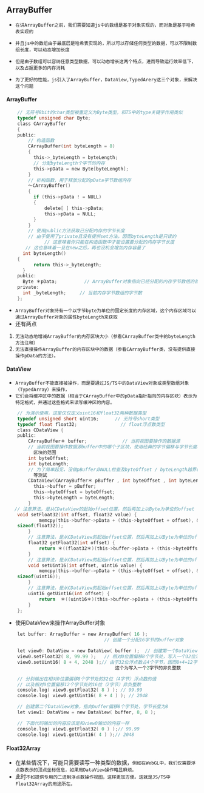 ## ArrayBuffer
* `在讲ArrayBuffer之前，我们需要知道js中的数组是基于对象实现的，而对象是基于哈希表实现的`
* `并且js中的数组由于最底层是哈希表实现的，所以可以存储任何类型的数据，可以不限制数组长度，可以动态增加长度`

* `但是由于数组可以容纳任意类型数据，可以动态增长这两个特点，进而导致运行效率低下，以及占据更多的内存消耗`
* `为了更好的性能，js引入了ArrayBuffer，DataView,TypedArery这三个对象，来解决这个问题`

#### ArrayBuffer
```c
    // 无符号8bit的char类型被重定义为Byte类型，和TS中的type关键字作用类似
    typedef unsigned char Byte;
    class CArrayBuffer
    {
    public:
        // 构造函数
        CArrayBuffer(int byteLength = 8)
        {
          this->_byteLength = byteLength;
          // 分配byteLength个字节的内存
          this->pData = new Byte[byteLength];
        }
        // 析构函数，用于释放分配的pData字节数组内存
        ～CArrayBuffer()
        {
          if (this->pData ! = NULL)
          {
              delete[ ] this->pData;
              this->pData = NULL;
          }
        }
        // 使用public方法获取已分配内存的字节长度
        // 由于使用了private且没有提供set方法，因而byteLength是只读的
              // 这意味着你只能在构造函数中才能设置要分配的内存字节长度
       // 这也意味着一旦在new之后，再也没机会增加内存容量了
      int byteLength()
    {
          return this->_byteLength;
      }
    public:
      Byte ＊pData;          // ArrayBuffer对象指向已经分配的内存字节数组的首地址
    private:
      int _byteLength;     // 当前内存字节数组的字节数
    };
```
* `ArrayBuffer对象持有一个以字节byte为单位的固定长度的内存区域，这个内存区域可以通过ArrayBuffer对象的属性byteLength来获取`
* 还有两点
1. `无法动态地增减ArrayBuffer的内存区块大小（参看CArrayBuffer类中的byteLength方法注释）`
2. `无法直接操作ArrayBuffer的内存区块中的数据（参看CArrayBuffer类，没有提供直接操作pData的方法）。`

#### DataView
* `ArrayBuffer不能直接被操作，而是要通过JS/TS中的DataView对象或类型数组对象（TypedArray）来操作，`
* `它们会将缓冲区中的数据（相当于CArrayBuffer中的pData指针指向的内存区块）表示为特定格式，并通过这些格式来读写缓冲区的内容。`
```c
    // 为演示使用，这里仅仅定义uint16和float32两种数据类型
    typedef unsigned short uint16;      // 无符号short类型
    typedef float float32;                // float浮点数类型
    class CDataView {
    public:
        CArrayBuffer＊ buffer;             // 当前视图要操作的数据源
        // 当前视图要操作数据源buffer中的哪个子区块，使用经典的字节偏移与字节长度表示子
          区块的范围
        int byteOffset;
        int byteLength;
        // 为了简单起见，没做pBuffer非NULL检查及byteOffset / byteLength越界检查
          等测试
        CDataView(CArrayBuffer＊ pBuffer , int byteOffset , int byteLength ) {
          this->buffer = pBuffer;
          this->byteOffset = byteOffset;
          this->byteLength = byteLength;
        }
   // 注意算法，是从CDataView的起始offset位置，然后再加上以Byte为单位的offset
    void setFloat32(int offset, float32 value) {
            memcpy(this->buffer->pData + (this->byteOffset + offset), &value,
    sizeof(float32));
        }
        // 注意算法，是从CDataView的起始offset位置，然后再加上以Byte为单位的offset
        float32 getFloat32(int offset) {
            return ＊((float32＊)(this->buffer->pData + (this->byteOffset + offset)));
        }
        // 注意算法，是从CDataView的起始offset位置，然后再加上以Byte为单位的offset
        void setUint16(int offset, uint16 value) {
            memcpy(this->buffer->pData + (this->byteOffset + offset), &value,
    sizeof(uint16));
        }
        // 注意算法，是从CDataView的起始offset位置，然后再加上以Byte为单位的offset
        uint16 getUint16(int offset) {
            return  ＊((uint16＊)(this->buffer->pData + (this->byteOffset + offset)));
        }
    };
```
* 使用DataView来操作ArrayBuffer对象
```c 
    let buffer: ArrayBuffer = new ArrayBuffer( 16 );
                                    // 创建一个分配16字节的buffer对象

    let view0: DataView = new DataView( buffer );  // 创建第一个DataView对象
    view0.setFloat32( 8, 99.99 );   // 相对0位置偏移8个字节处，写入一个32位浮点数
    view0.setUint16( 8 + 4, 2048 );// 由于32位浮点数占4个字节，因而8+4=12字节
                                        这个为写入一个2字节的非负整数

    // 分别输出在相对0位置偏移8个字节处的32位（4字节）浮点数的值
    // 以及相对0位置偏移12个字节处的16位（2字节）非负整数
    console.log( view0.getFloat32( 8 ) ); // 99.99
    console.log( view0.getUint16( 8 + 4 ) ); // 2048

    // 创建第二个DataView对象，指向buffer偏移8个字节处，字节长度为8
    let view1: DataView = new DataView( buffer, 8, 8 );

    // 下面代码输出的内容应该是和view0输出的内容一样
    console.log( view1.getFloat32( 0 ) );// 99.99
    console.log( view1.getUint16( 4 ) );// 2048
```

#### Float32Array
* 在某些情况下，可能只需要读写一种类型的数据，`例如在WebGL中，我们仅需要浮点数表示的顶点坐标信息，如果用DataView操作略显麻烦。`
* 此时`不如提供专用的二进制浮点数操作视图，这样更加方便。这就是JS/TS中Float32Array的用途所在。`



